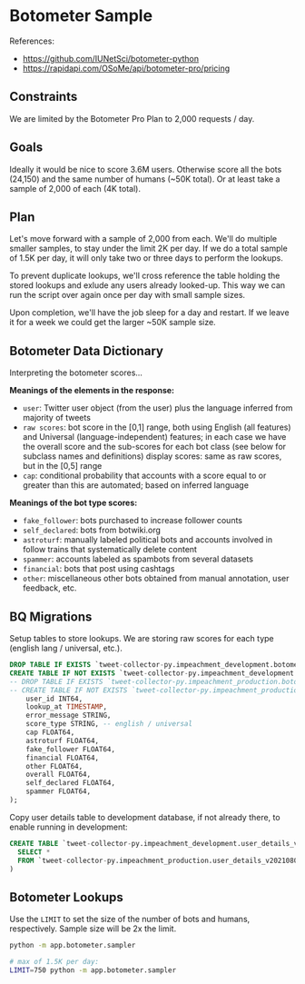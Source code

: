 
# Botometer Sample

References:
  + https://github.com/IUNetSci/botometer-python
  + https://rapidapi.com/OSoMe/api/botometer-pro/pricing

## Constraints

We are limited by the Botometer Pro Plan to 2,000 requests / day.

## Goals

Ideally it would be nice to score 3.6M users. Otherwise score all the bots (24,150) and the same number of humans (~50K total). Or at least take a sample of 2,000 of each (4K total).

## Plan

Let's move forward with a sample of 2,000 from each. We'll do multiple smaller samples, to stay under the limit 2K per day. If we do a total sample of 1.5K per day, it will only take two or three days to perform the lookups.

To prevent duplicate lookups, we'll cross reference the table holding the stored lookups and exlude any users already looked-up. This way we can run the script over again once per day with small sample sizes.

Upon completion, we'll have the job sleep for a day and restart. If we leave it for a week we could get the larger ~50K sample size.

## Botometer Data Dictionary

Interpreting the botometer scores...

**Meanings of the elements in the response:**

  + `user`: Twitter user object (from the user) plus the language inferred from majority of tweets
  + `raw scores`: bot score in the [0,1] range, both using English (all features) and Universal (language-independent) features; in each case we have the overall score and the sub-scores for each bot class (see below for subclass names and definitions)
display scores: same as raw scores, but in the [0,5] range
  + `cap`: conditional probability that accounts with a score equal to or greater than this are automated; based on inferred language

**Meanings of the bot type scores:**

 + `fake_follower`: bots purchased to increase follower counts
 + `self_declared`: bots from botwiki.org
 + `astroturf`: manually labeled political bots and accounts involved in follow trains that systematically delete content
 + `spammer`: accounts labeled as spambots from several datasets
 + `financial`: bots that post using cashtags
 + `other`: miscellaneous other bots obtained from manual annotation, user feedback, etc.

## BQ Migrations

Setup tables to store lookups. We are storing raw scores for each type (english lang / universal, etc.).

```sql
DROP TABLE IF EXISTS `tweet-collector-py.impeachment_development.botometer_scores`;
CREATE TABLE IF NOT EXISTS `tweet-collector-py.impeachment_development.botometer_scores` (
-- DROP TABLE IF EXISTS `tweet-collector-py.impeachment_production.botometer_scores`;
-- CREATE TABLE IF NOT EXISTS `tweet-collector-py.impeachment_production.botometer_scores` (
    user_id INT64,
    lookup_at TIMESTAMP,
    error_message STRING,
    score_type STRING, -- english / universal
    cap FLOAT64,
    astroturf FLOAT64,
    fake_follower FLOAT64,
    financial FLOAT64,
    other FLOAT64,
    overall FLOAT64,
    self_declared FLOAT64,
    spammer FLOAT64,
);
```

Copy user details table to development database, if not already there, to enable running in development:

```sql
CREATE TABLE `tweet-collector-py.impeachment_development.user_details_v20210806_slim` as (
  SELECT *
  FROM `tweet-collector-py.impeachment_production.user_details_v20210806_slim`
)
```

## Botometer Lookups

Use the `LIMIT` to set the size of the number of bots and humans, respectively. Sample size will be 2x the limit.

```sh
python -m app.botometer.sampler

# max of 1.5K per day:
LIMIT=750 python -m app.botometer.sampler
```
